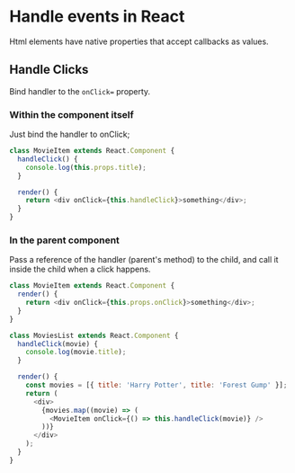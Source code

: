 # Handle events in React

Html elements have native properties that accept callbacks as values.

## Handle Clicks

Bind handler to the `onClick=` property.

### Within the component itself

Just bind the handler to onClick;

```js
class MovieItem extends React.Component {
  handleClick() {
    console.log(this.props.title);
  }

  render() {
    return <div onClick={this.handleClick}>something</div>;
  }
}
```

### In the parent component

Pass a reference of the handler (parent's method) to the child, and call it inside the child when a click happens.

```js
class MovieItem extends React.Component {
  render() {
    return <div onClick={this.props.onClick}>something</div>;
  }
}

class MoviesList extends React.Component {
  handleClick(movie) {
    console.log(movie.title);
  }

  render() {
    const movies = [{ title: 'Harry Potter', title: 'Forest Gump' }];
    return (
      <div>
        {movies.map((movie) => (
          <MovieItem onClick={() => this.handleClick(movie)} />
        ))}
      </div>
    );
  }
}
```
